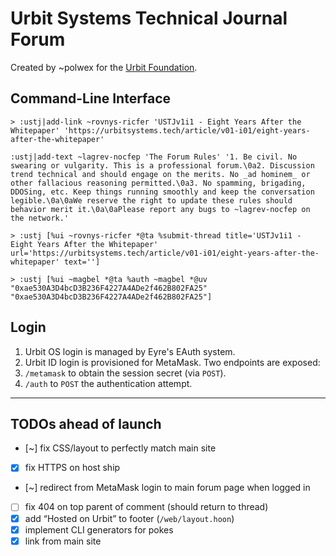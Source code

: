 # Urbit Systems Technical Journal Forum

Created by ~polwex for the [Urbit Foundation](https://urbit.org).

##  Command-Line Interface

```hoon
> :ustj|add-link ~rovnys-ricfer 'USTJv1i1 - Eight Years After the Whitepaper' 'https://urbitsystems.tech/article/v01-i01/eight-years-after-the-whitepaper'

:ustj|add-text ~lagrev-nocfep 'The Forum Rules' '1. Be civil. No swearing or vulgarity. This is a professional forum.\0a2. Discussion trend technical and should engage on the merits. No _ad hominem_ or other fallacious reasoning permitted.\0a3. No spamming, brigading, DDOSing, etc. Keep things running smoothly and keep the conversation legible.\0a\0aWe reserve the right to update these rules should behavior merit it.\0a\0aPlease report any bugs to ~lagrev-nocfep on the network.'

> :ustj [%ui ~rovnys-ricfer *@ta %submit-thread title='USTJv1i1 - Eight Years After the Whitepaper' url='https://urbitsystems.tech/article/v01-i01/eight-years-after-the-whitepaper' text='']

> :ustj [%ui ~magbel *@ta %auth ~magbel *@uv "0xae530A3D4bcD3B236F4227A4ADe2f462B802FA25" "0xae530A3D4bcD3B236F4227A4ADe2f462B802FA25"]
```

##  Login

1. Urbit OS login is managed by Eyre's EAuth system.
2. Urbit ID login is provisioned for MetaMask.  Two endpoints are exposed:
  1. `/metamask` to obtain the session secret (via `POST`).
  2. `/auth` to `POST` the authentication attempt.

---

## TODOs ahead of launch

- [~] fix CSS/layout to perfectly match main site
- [x] fix HTTPS on host ship
- [~] redirect from MetaMask login to main forum page when logged in
- [ ] fix 404 on top parent of comment (should return to thread)
- [x] add “Hosted on Urbit” to footer (`/web/layout.hoon`)
- [x] implement CLI generators for pokes
- [x] link from main site
